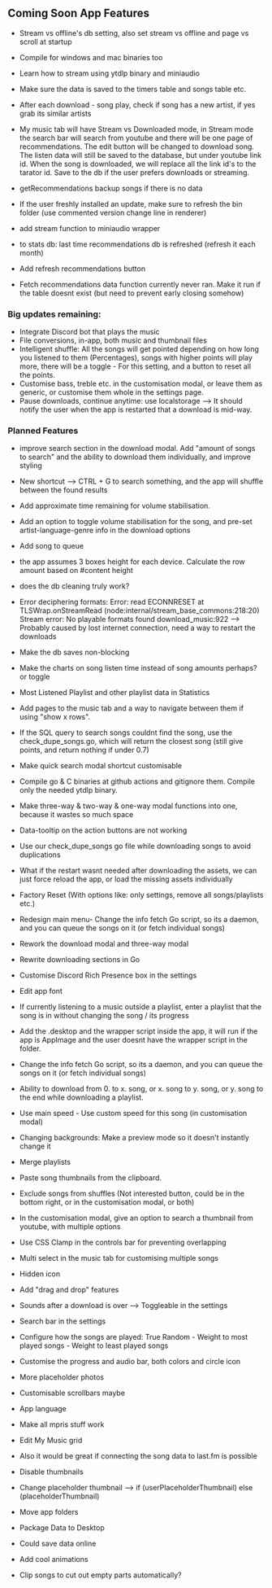 ## Coming Soon App Features

-   Stream vs offline's db setting, also set stream vs offline and page vs scroll at startup
-   Compile for windows and mac binaries too
-   Learn how to stream using ytdlp binary and miniaudio
-   Make sure the data is saved to the timers table and songs table etc.
-   After each download - song play, check if song has a new artist, if yes grab its similar artists
-   My music tab will have Stream vs Downloaded mode, in Stream mode the search bar will search from youtube and there will be one page of recommendations. The edit button will be changed to download song. The listen data will still be saved to the database, but under youtube link id. When the song is downloaded, we will replace all the link id's to the tarator id. Save to the db if the user prefers downloads or streaming.
-   getRecommendations backup songs if there is no data

-   If the user freshly installed an update, make sure to refresh the bin folder (use commented version change line in renderer)
-   add stream function to miniaudio wrapper
-   to stats db: last time recommendations db is refreshed (refresh it each month)
-   Add refresh recommendations button
-   Fetch recommendations data function currently never ran. Make it run if the table doesnt exist (but need to prevent early closing somehow)

### Big updates remaining:

-   Integrate Discord bot that plays the music
-   File conversions, in-app, both music and thumbnail files
-   Intelligent shuffle: All the songs will get pointed depending on how long you listened to them (Percentages), songs with higher points will play more, there will be a toggle - For this setting, and a button to reset all the points.
-   Customise bass, treble etc. in the customisation modal, or leave them as generic, or customise them whole in the settings page.
-   Pause downloads, continue anytime: use localstorage --> It should notify the user when the app is restarted that a download is mid-way.

### Planned Features

-   improve search section in the download modal. Add "amount of songs to search" and the ability to download them individually, and improve styling
-   New shortcut --> CTRL + G to search something, and the app will shuffle between the found results
-   Add approximate time remaining for volume stabilisation.
-   Add an option to toggle volume stabilisation for the song, and pre-set artist-language-genre info in the download options
-   Add song to queue
-   the app assumes 3 boxes height for each device. Calculate the row amount based on #content height
-   does the db cleaning truly work?
-   Error deciphering formats: Error: read ECONNRESET at TLSWrap.onStreamRead (node:internal/stream_base_commons:218:20) Stream error: No playable formats found download_music:922 --> Probably caused by lost internet connection, need a way to restart the downloads
-   Make the db saves non-blocking
-   Make the charts on song listen time instead of song amounts perhaps? or toggle
-   Most Listened Playlist and other playlist data in Statistics
-   Add pages to the music tab and a way to navigate between them if using "show x rows".
-   If the SQL query to search songs couldnt find the song, use the check_dupe_songs.go, which will return the closest song (still give points, and return nothing if under 0.7)
-   Make quick search modal shortcut customisable
-   Compile go & C binaries at github actions and gitignore them. Compile only the needed ytdlp binary.

-   Make three-way & two-way & one-way modal functions into one, because it wastes so much space
-   Data-tooltip on the action buttons are not working
-   Use our check_dupe_songs go file while downloading songs to avoid duplications
-   What if the restart wasnt needed after downloading the assets, we can just force reload the app, or load the missing assets individually
-   Factory Reset (With options like: only settings, remove all songs/playlists etc.)
-   Redesign main menu- Change the info fetch Go script, so its a daemon, and you can queue the songs on it (or fetch individual songs)
-   Rework the download modal and three-way modal

-   Rewrite downloading sections in Go
-   Customise Discord Rich Presence box in the settings
-   Edit app font
-   If currently listening to a music outside a playlist, enter a playlist that the song is in without changing the song / its progress
-   Add the .desktop and the wrapper script inside the app, it will run if the app is AppImage and the user doesnt have the wrapper script in the folder.
-   Change the info fetch Go script, so its a daemon, and you can queue the songs on it (or fetch individual songs)
-   Ability to download from 0. to x. song, or x. song to y. song, or y. song to the end while downloading a playlist.
-   Use main speed - Use custom speed for this song (in customisation modal)
-   Changing backgrounds: Make a preview mode so it doesn't instantly change it
-   Merge playlists
-   Paste song thumbnails from the clipboard.
-   Exclude songs from shuffles (Not interested button, could be in the bottom right, or in the customisation modal, or both)
-   In the customisation modal, give an option to search a thumbnail from youtube, with multiple options
-   Use CSS Clamp in the controls bar for preventing overlapping
-   Multi select in the music tab for customising multiple songs
-   Hidden icon
-   Add "drag and drop" features
-   Sounds after a download is over --> Toggleable in the settings
-   Search bar in the settings
-   Configure how the songs are played: True Random - Weight to most played songs - Weight to least played songs
-   Customise the progress and audio bar, both colors and circle icon
-   More placeholder photos
-   Customisable scrollbars maybe
-   App language
-   Make all mpris stuff work
-   Edit My Music grid
-   Also it would be great if connecting the song data to last.fm is possible
-   Disable thumbnails
-   Change placeholder thumbnail --> if (userPlaceholderThumbnail) else (placeholderThumbnail)
-   Move app folders
-   Package Data to Desktop
-   Could save data online
-   Add cool animations
-   Clip songs to cut out empty parts automatically?
